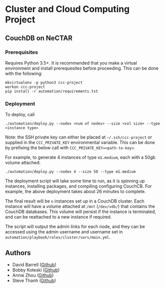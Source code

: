 # Cluster and Cloud Computing Project


## CouchDB on NeCTAR
### Prerequisites
Requires Python 3.5+. It is recommended that you make a virtual environment
and install prerequesites before proceeding. This can be done with the following:

```
mkvirtualenv -p python3 ccc-project
workon ccc-project
pip install -r automation/requirements.txt
```

### Deployment
To deploy, call

```
./automation/deploy.py --nodes <num of nodes> --size <vol size> --type <instance type>
```

Note: the SSH private key can either be placed at `~/.ssh/ccc-project`
or supplied in the `CCC_PRIVATE_KEY` environmental variable. This can be done
by prefixing the below call with `CCC_PRIVATE_KEY=<path-to-key>`.

For example, to generate 4 instances of type `m1.medium`, each with a 50gb volume attached:

```
./automation/deploy.py --nodes 4 --size 50 --type m1.medium
```

The deployment script will take some time to run, as it is spinning up
instances, installing packages, and compiling configuring CouchCB. For example,
the above deployment takes about 26 minutes to complete.

The final result will be `n` instances set up in a CouchDB cluster. Each instance
will have a volume attached at `/mnt` (`/dev/vdb/`) that contains the CouchDB
databases. This volume will persist if the instance is terminated, and can
be reattached to a new instance if required.

The script will output the admin links for each node, and they can be accessed using the
admin username and username set in `automation/playbook/roles/cluster/vars/main.yml`.

## Authors
- David Barrell ([Github](https://github.com/dabarrell/))
- Bobby Koteski ([Github](https://github.com/bkot88))
- Annie Zhou ([Github](https://github.com/anya-z))
- Steve Thanh ([Github](https://github.com/thanhdang1109))